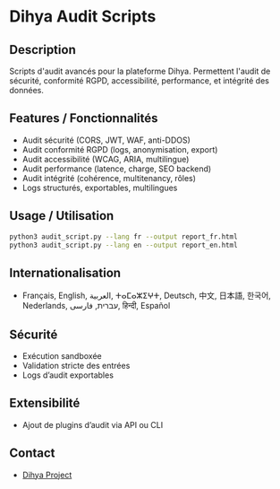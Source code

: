 # Dihya Audit Scripts

## Description
Scripts d'audit avancés pour la plateforme Dihya. Permettent l'audit de sécurité, conformité RGPD, accessibilité, performance, et intégrité des données.

## Features / Fonctionnalités
- Audit sécurité (CORS, JWT, WAF, anti-DDOS)
- Audit conformité RGPD (logs, anonymisation, export)
- Audit accessibilité (WCAG, ARIA, multilingue)
- Audit performance (latence, charge, SEO backend)
- Audit intégrité (cohérence, multitenancy, rôles)
- Logs structurés, exportables, multilingues

## Usage / Utilisation
```bash
python3 audit_script.py --lang fr --output report_fr.html
python3 audit_script.py --lang en --output report_en.html
```

## Internationalisation
- Français, English, العربية, ⵜⴰⵎⴰⵣⵉⵖⵜ, Deutsch, 中文, 日本語, 한국어, Nederlands, עברית, فارسی, हिन्दी, Español

## Sécurité
- Exécution sandboxée
- Validation stricte des entrées
- Logs d’audit exportables

## Extensibilité
- Ajout de plugins d’audit via API ou CLI

## Contact
- [Dihya Project](https://github.com/dihya-coding)

